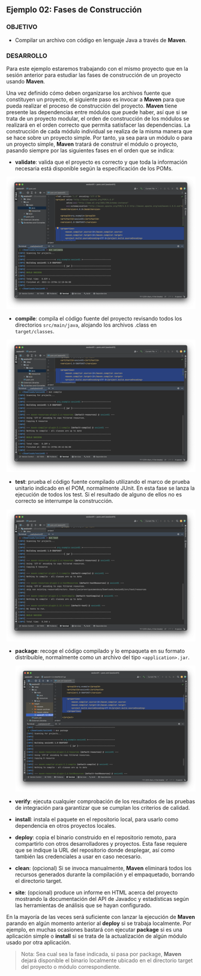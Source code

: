 ## Ejemplo 02: Fases de Construcción

### OBJETIVO

- Compilar un archivo con código en lenguaje Java a través de **Maven**.

### DESARROLLO 

Para este ejemplo estaremos trabajando con el mismo proyecto que en la sesión anterior para estudiar las fases de construcción de un proyecto usando **Maven**.

Una vez definido cómo deben organizarse los archivos fuente que constituyen un proyecto, el siguiente paso es invocar a **Maven** para que pueda realizar el proceso de construcción del proyecto. **Maven** tiene presente las dependencias entre módulos que puede haber, así que si se trata de un proyecto modular, el orden de construcción de los módulos se realizará en el orden correcto que permita satisfacer las dependencias. La construcción de cada módulo individual se realiza de la misma manera que se hace sobre un proyecto simple. Por tanto, ya sea para un módulo o para un proyecto simple, **Maven** tratará de construir el módulo o proyecto, pasando siempre por las siguientes fases en el orden que se indica:

- **validate**: valida que el proyecto es correcto y que toda la información necesaria está disponible según la especificación de los POMs.

![](img/01.png)

- **compile**: compila el código fuente del proyecto revisando todos los directorios `src/main/java`, alojando los archivos .class en `target/classes`.

![](img/02.png)

- **test**: prueba el código fuente compilado utilizando el marco de prueba unitario indicado en el POM, normalmente JUnit. En esta fase se lanza la ejecución de todos los test. Si el resultado de alguno de ellos no es correcto se interrumpe la construcción.

![](img/03.png)

- **package**: recoge el código compilado y lo empaqueta en su formato distribuible, normalmente como un archivo del tipo `<application>.jar`.

  ![](img/04.png)

- **verify**: ejecuta cualquier comprobación de los resultados de las pruebas de integración para garantizar que se cumplan los criterios de calidad.

- **install**: instala el paquete en el repositorio local, para usarlo como dependencia en otros proyectos locales.

- **deploy**: copia el binario construido en el repositorio remoto, para compartirlo con otros desarrolladores y proyectos. Esta fase requiere que se indique la URL del repositorio donde desplegar, así como también las credenciales a usar en caso necesario.

- **clean**: (opcional) Si se invoca manualmente, **Maven** eliminará todos los recursos generados durante la compilación y el empaquetado, borrando el directorio target.

- **site**: (opcional) produce un informe en HTML acerca del proyecto mostrando la documentación del API de Javadoc y estadísticas según las herramientas de análisis que se hayan configurado.

En la mayoría de las veces será suficiente con lanzar la ejecución de **Maven** parando en algún momento anterior al **deploy** si se trabaja localmente. Por ejemplo, en muchas ocasiones bastará con ejecutar **package** si es una aplicación simple o **install** si se trata de la actualización de algún módulo usado por otra aplicación.

> Nota: Sea cual sea la fase indicada, si pasa por package, **Maven** dejará disponible el binario localmente ubicado en el directorio target del proyecto o módulo correspondiente. 

